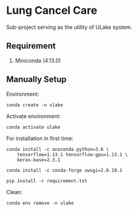 # Lung Cancel Care

Sub-project serving as the utility of ULake system.

## Requirement

1. Miniconda (4.13.0)

## Manually Setup

Environment:

```
conda create -n ulake
```

Activate environment:

```
conda activate ulake
```

For installation in first time:

```
conda install -c anaconda python=3.6 \
    tensorflow=1.13.1 tensorflow-gpu=1.13.1 \
    keras-base=2.3.1

conda install -c conda-forge uwsgi=2.0.19.1

pip install -r requirement.txt
```

Clean:

```
conda env remove -n ulake
```
